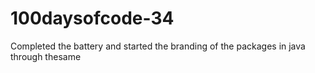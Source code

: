 # 100daysofcode-34
Completed the battery and started the branding of the packages in java through thesame
